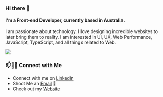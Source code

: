 ### Hi there 👋

#### I'm a Front-end Developer, currently based in Australia. 

I am passionate about technology. I love designing incredible websites to later bring them to reality. I am interested in UI, UX, Web Performance, JavaScript, TypeScript, and all things related to Web.

<a href="https://github.com/MartinHeinz/MartinHeinz">
  <img align="center" src="https://github-readme-stats.vercel.app/api/top-langs/?username=bautancredi&hide=java,html,tex&title_color=ffffff&text_color=c9cacc&icon_color=2bbc8a&bg_color=1d1f21&langs_count=3" />
</a>

### 📫🤝🏻 Connect with Me

 - Connect with me on [LinkedIn](https://www.linkedin.com/in/juan-bautista-tancredi/)
 - Shoot Me an [Email](bautistatancredi@hotmail.com) 💌
 - Check out my [Website](https://bautista-tancredi.com)
